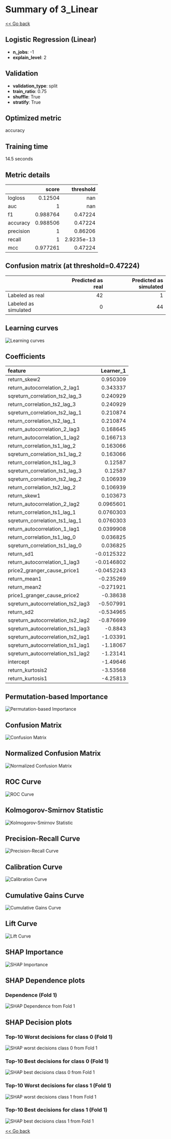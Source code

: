 # Summary of 3_Linear

[<< Go back](../README.md)


## Logistic Regression (Linear)
- **n_jobs**: -1
- **explain_level**: 2

## Validation
 - **validation_type**: split
 - **train_ratio**: 0.75
 - **shuffle**: True
 - **stratify**: True

## Optimized metric
accuracy

## Training time

14.5 seconds

## Metric details
|           |    score |    threshold |
|:----------|---------:|-------------:|
| logloss   | 0.12504  | nan          |
| auc       | 1        | nan          |
| f1        | 0.988764 |   0.47224    |
| accuracy  | 0.988506 |   0.47224    |
| precision | 1        |   0.86206    |
| recall    | 1        |   2.9235e-13 |
| mcc       | 0.977261 |   0.47224    |


## Confusion matrix (at threshold=0.47224)
|                      |   Predicted as real |   Predicted as simulated |
|:---------------------|--------------------:|-------------------------:|
| Labeled as real      |                  42 |                        1 |
| Labeled as simulated |                   0 |                       44 |

## Learning curves
![Learning curves](learning_curves.png)

## Coefficients
| feature                           |   Learner_1 |
|:----------------------------------|------------:|
| return_skew2                      |   0.950309  |
| return_autocorrelation_2_lag1     |   0.343337  |
| sqreturn_correlation_ts2_lag_3    |   0.240929  |
| return_correlation_ts2_lag_3      |   0.240929  |
| sqreturn_correlation_ts2_lag_1    |   0.210874  |
| return_correlation_ts2_lag_1      |   0.210874  |
| return_autocorrelation_2_lag3     |   0.168645  |
| return_autocorrelation_1_lag2     |   0.166713  |
| return_correlation_ts1_lag_2      |   0.163066  |
| sqreturn_correlation_ts1_lag_2    |   0.163066  |
| return_correlation_ts1_lag_3      |   0.12587   |
| sqreturn_correlation_ts1_lag_3    |   0.12587   |
| sqreturn_correlation_ts2_lag_2    |   0.106939  |
| return_correlation_ts2_lag_2      |   0.106939  |
| return_skew1                      |   0.103673  |
| return_autocorrelation_2_lag2     |   0.0965601 |
| return_correlation_ts1_lag_1      |   0.0760303 |
| sqreturn_correlation_ts1_lag_1    |   0.0760303 |
| return_autocorrelation_1_lag1     |   0.0399908 |
| return_correlation_ts1_lag_0      |   0.036825  |
| sqreturn_correlation_ts1_lag_0    |   0.036825  |
| return_sd1                        |  -0.0125322 |
| return_autocorrelation_1_lag3     |  -0.0146802 |
| price2_granger_cause_price1       |  -0.0452243 |
| return_mean1                      |  -0.235269  |
| return_mean2                      |  -0.271921  |
| price1_granger_cause_price2       |  -0.38638   |
| sqreturn_autocorrelation_ts2_lag3 |  -0.507991  |
| return_sd2                        |  -0.534965  |
| sqreturn_autocorrelation_ts2_lag2 |  -0.876699  |
| sqreturn_autocorrelation_ts1_lag3 |  -0.8843    |
| sqreturn_autocorrelation_ts2_lag1 |  -1.03391   |
| sqreturn_autocorrelation_ts1_lag1 |  -1.18067   |
| sqreturn_autocorrelation_ts1_lag2 |  -1.23141   |
| intercept                         |  -1.49646   |
| return_kurtosis2                  |  -3.53568   |
| return_kurtosis1                  |  -4.25813   |


## Permutation-based Importance
![Permutation-based Importance](permutation_importance.png)
## Confusion Matrix

![Confusion Matrix](confusion_matrix.png)


## Normalized Confusion Matrix

![Normalized Confusion Matrix](confusion_matrix_normalized.png)


## ROC Curve

![ROC Curve](roc_curve.png)


## Kolmogorov-Smirnov Statistic

![Kolmogorov-Smirnov Statistic](ks_statistic.png)


## Precision-Recall Curve

![Precision-Recall Curve](precision_recall_curve.png)


## Calibration Curve

![Calibration Curve](calibration_curve_curve.png)


## Cumulative Gains Curve

![Cumulative Gains Curve](cumulative_gains_curve.png)


## Lift Curve

![Lift Curve](lift_curve.png)



## SHAP Importance
![SHAP Importance](shap_importance.png)

## SHAP Dependence plots

### Dependence (Fold 1)
![SHAP Dependence from Fold 1](learner_fold_0_shap_dependence.png)

## SHAP Decision plots

### Top-10 Worst decisions for class 0 (Fold 1)
![SHAP worst decisions class 0 from Fold 1](learner_fold_0_shap_class_0_worst_decisions.png)
### Top-10 Best decisions for class 0 (Fold 1)
![SHAP best decisions class 0 from Fold 1](learner_fold_0_shap_class_0_best_decisions.png)
### Top-10 Worst decisions for class 1 (Fold 1)
![SHAP worst decisions class 1 from Fold 1](learner_fold_0_shap_class_1_worst_decisions.png)
### Top-10 Best decisions for class 1 (Fold 1)
![SHAP best decisions class 1 from Fold 1](learner_fold_0_shap_class_1_best_decisions.png)

[<< Go back](../README.md)
